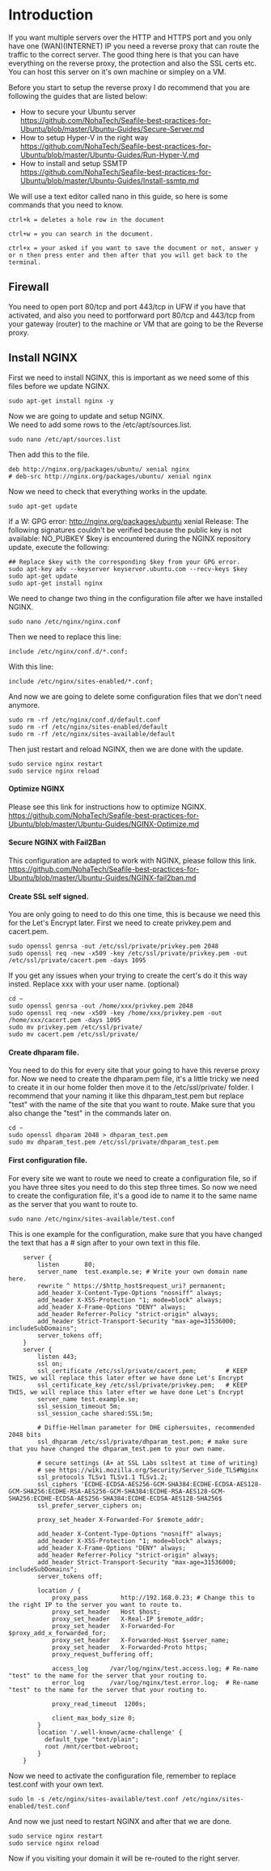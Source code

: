 
# Introduction
If you want multiple servers over the HTTP and HTTPS port and you only have one (WAN)(INTERNET) IP you need a reverse proxy that can route the traffic to the correct server. The good thing here is that you can have everything on the reverse proxy, the protection and also the SSL certs etc. You can host this server on it's own machine or simpley on a VM.

Before you start to setup the reverse proxy I do recommend that you are following the guides that are listed below:
* How to secure your Ubuntu server <br>
https://github.com/NohaTech/Seafile-best-practices-for-Ubuntu/blob/master/Ubuntu-Guides/Secure-Server.md
* How to setup Hyper-V in the right way<br>
https://github.com/NohaTech/Seafile-best-practices-for-Ubuntu/blob/master/Ubuntu-Guides/Run-Hyper-V.md
* How to install and setup SSMTP<br>
https://github.com/NohaTech/Seafile-best-practices-for-Ubuntu/blob/master/Ubuntu-Guides/Install-ssmtp.md

We will use a text editor called nano in this guide, so here is some commands that you need to know.
```
ctrl+k = deletes a hole row in the document

ctrl+w = you can search in the document.
 
ctrl+x = your asked if you want to save the document or not, answer y or n then press enter and then after that you will get back to the     terminal.
```
## Firewall
You need to open port 80/tcp and port 443/tcp in UFW if you have that activated, and also you need to portforward port 80/tcp and 443/tcp from your gateway (router) to the machine or VM that are going to be the Reverse proxy.

## Install NGINX
First we need to install NGINX, this is important as we need some of this files before we update NGINX.
```
sudo apt-get install nginx -y
```
Now we are going to update and setup NGINX. <br>
We need to add some rows to the /etc/apt/sources.list.
```
sudo nano /etc/apt/sources.list
```
Then add this to the file.
```
deb http://nginx.org/packages/ubuntu/ xenial nginx
# deb-src http://nginx.org/packages/ubuntu/ xenial nginx
```
Now we need to check that everything works in the update.
```
sudo apt-get update
```
If a W: GPG error: http://nginx.org/packages/ubuntu xenial Release: The following signatures couldn't be verified because the public key is not available: NO_PUBKEY $key is encountered during the NGINX repository update, execute the following:
```
## Replace $key with the corresponding $key from your GPG error.
sudo apt-key adv --keyserver keyserver.ubuntu.com --recv-keys $key
sudo apt-get update
sudo apt-get install nginx
```
We need to change two thing in the configuration file after we have installed NGINX.
```
sudo nano /etc/nginx/nginx.conf
```
Then we need to replace this line:
```
include /etc/nginx/conf.d/*.conf;
```
With this line:
```
include /etc/nginx/sites-enabled/*.conf;
```
And now we are going to delete some configuration files that we don't need anymore.
```
sudo rm -rf /etc/nginx/conf.d/default.conf
sudo rm -rf /etc/nginx/sites-enabled/default
sudo rm -rf /etc/nginx/sites-available/default
```
Then just restart and reload NGINX, then we are done with the update.
```
sudo service nginx restart
sudo service nginx reload
```
#### Optimize NGINX
Please see this link for instructions how to optimize NGINX.<br>
https://github.com/NohaTech/Seafile-best-practices-for-Ubuntu/blob/master/Ubuntu-Guides/NGINX-Optimize.md <br>
#### Secure NGINX with Fail2Ban
This configuration are adapted to work with NGINX, please follow this link.<br>
https://github.com/NohaTech/Seafile-best-practices-for-Ubuntu/blob/master/Ubuntu-Guides/NGINX-fail2ban.md
#### Create SSL self signed.
You are only going to need to do this one time, this is because we need this for the Let's Encrypt later.
First we need to create privkey.pem and cacert.pem.
```
sudo openssl genrsa -out /etc/ssl/private/privkey.pem 2048
sudo openssl req -new -x509 -key /etc/ssl/private/privkey.pem -out /etc/ssl/private/cacert.pem -days 1095
```
If you get any issues when your trying to create the cert's do it this way insted. Replace xxx with your user name. (optional)
```
cd ~
sudo openssl genrsa -out /home/xxx/privkey.pem 2048
sudo openssl req -new -x509 -key /home/xxx/privkey.pem -out /home/xxx/cacert.pem -days 1095
sudo mv privkey.pem /etc/ssl/private/
sudo mv cacert.pem /etc/ssl/private/
```
#### Create dhparam file.
You need to do this for every site that your going to have this reverse proxy for.
Now we need to create the dhparam.pem file, it's a little tricky we need to create it in our home folder then move it to the /etc/ssl/private/ folder.
I recommend that your naming it like this dhparam_test.pem but replace "test" with the name of the site that you want to route.
Make sure that you also change the "test" in the commands later on.
```
cd ~
sudo openssl dhparam 2048 > dhparam_test.pem
sudo mv dhparam_test.pem /etc/ssl/private/dhparam_test.pem
```
#### First configuration file.
For every site we want to route we need to create a configuration file, so if you have three sites you need to do this step three times.
So now we need to create the configuration file, it's a good ide to name it to the same name as the server that you want to route to.
```
sudo nano /etc/nginx/sites-available/test.conf
```
This is one example for the configuration, make sure that you have changed the text that has a # sign after to your own text in this file.
```
    server {
        listen       80;
        server_name  test.example.se; # Write your own domain name here.
        rewrite ^ https://$http_host$request_uri? permanent;   
        add_header X-Content-Type-Options "nosniff" always;
        add_header X-XSS-Protection "1; mode=block" always;
        add_header X-Frame-Options "DENY" always;
        add_header Referrer-Policy "strict-origin" always;
        add_header Strict-Transport-Security "max-age=31536000; includeSubDomains";
        server_tokens off;
    }
    server {
        listen 443;
        ssl on;
        ssl_certificate /etc/ssl/private/cacert.pem;        # KEEP THIS, we will replace this later efter we have done Let's Encrypt
        ssl_certificate_key /etc/ssl/private/privkey.pem;   # KEEP THIS, we will replace this later efter we have done Let's Encrypt
        server_name test.example.se;
        ssl_session_timeout 5m;
        ssl_session_cache shared:SSL:5m;

        # Diffie-Hellman parameter for DHE ciphersuites, recommended 2048 bits
        ssl_dhparam /etc/ssl/private/dhparam_test.pem; # make sure that you have changed the dhparam_test.pem to your own name.

        # secure settings (A+ at SSL Labs ssltest at time of writing)
        # see https://wiki.mozilla.org/Security/Server_Side_TLS#Nginx
        ssl_protocols TLSv1 TLSv1.1 TLSv1.2;
        ssl_ciphers 'ECDHE-ECDSA-AES256-GCM-SHA384:ECDHE-ECDSA-AES128-GCM-SHA256:ECDHE-RSA-AES256-GCM-SHA384:ECDHE-RSA-AES128-GCM-SHA256:ECDHE-ECDSA-AES256-SHA384:ECDHE-ECDSA-AES128-SHA256$
        ssl_prefer_server_ciphers on;

        proxy_set_header X-Forwarded-For $remote_addr;

        add_header X-Content-Type-Options "nosniff" always;
        add_header X-XSS-Protection "1; mode=block" always;
        add_header X-Frame-Options "DENY" always;
        add_header Referrer-Policy "strict-origin" always;
        add_header Strict-Transport-Security "max-age=31536000; includeSubDomains";
        server_tokens off;

        location / {
            proxy_pass         http://192.168.0.23; # Change this to the right IP to the server you want to route to.
            proxy_set_header   Host $host;
            proxy_set_header   X-Real-IP $remote_addr;
            proxy_set_header   X-Forwarded-For $proxy_add_x_forwarded_for;
            proxy_set_header   X-Forwarded-Host $server_name;
            proxy_set_header   X-Forwarded-Proto https;
            proxy_request_buffering off;

            access_log      /var/log/nginx/test.access.log; # Re-name "test" to the name for the server that your routing to.
            error_log       /var/log/nginx/test.error.log;  # Re-name "test" to the name for the server that your routing to.

            proxy_read_timeout  1200s;

            client_max_body_size 0;
        }
        location '/.well-known/acme-challenge' {
          default_type "text/plain";
          root /mnt/certbot-webroot;
        }
    }
```
Now we need to activate the configuration file, remember to replace test.conf with your own text.
```
sudo ln -s /etc/nginx/sites-available/test.conf /etc/nginx/sites-enabled/test.conf
```
And now we just need to restart NGINX and after that we are done.
```
sudo service nginx restart
sudo service nginx reload
```
Now if you visiting your domain it will be re-routed to the right server.
